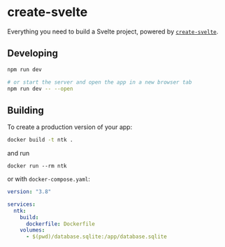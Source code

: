 # create-svelte

Everything you need to build a Svelte project, powered by [`create-svelte`](https://github.com/sveltejs/kit/tree/master/packages/create-svelte).

## Developing

```bash
npm run dev

# or start the server and open the app in a new browser tab
npm run dev -- --open
```

## Building

To create a production version of your app:

```bash
docker build -t ntk .
```

and run

```shell
docker run --rm ntk
```

or with `docker-compose.yaml`:

```yaml
version: "3.8"

services:
  ntk:
    build:
      dockerfile: Dockerfile
    volumes:
      - $(pwd)/database.sqlite:/app/database.sqlite
```